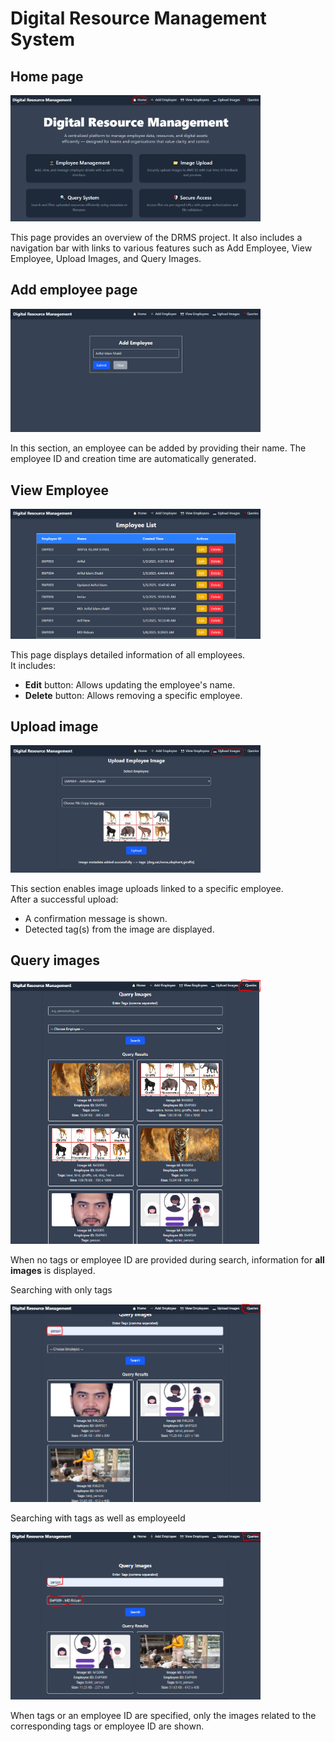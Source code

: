  # Digital Resource Management System

## Home page 
<img src="image.png" alt="alt text" width="400"/>

This page provides an overview of the DRMS project. It also includes a navigation bar with links to various features such as Add Employee, View Employee, Upload Images, and Query Images.

## Add employee page  
<img src="image-1.png" alt="alt text" width="400"/>

In this section, an employee can be added by providing their name. The employee ID and creation time are automatically generated.

## View Employee 
<img src="image-2.png" alt="alt text" width="400"/>

This page displays detailed information of all employees.  
It includes:
- **Edit** button: Allows updating the employee's name.  
- **Delete** button: Allows removing a specific employee.

## Upload image 
<img src="image-3.png" alt="alt text" width="400"/>

This section enables image uploads linked to a specific employee.  
After a successful upload:
- A confirmation message is shown.  
- Detected tag(s) from the image are displayed.

## Query images 
<img src="image-4.png" alt="alt text" width="400"/>

When no tags or employee ID are provided during search, information for **all images** is displayed.

Searching with only tags

<img src="image-5.png" alt="alt text" width="400"/>

Searching with tags as well as employeeId

<img src="image-6.png" alt="alt text" width="400"/>

When tags or an employee ID are specified, only the images related to the corresponding tags or employee ID are shown.

 